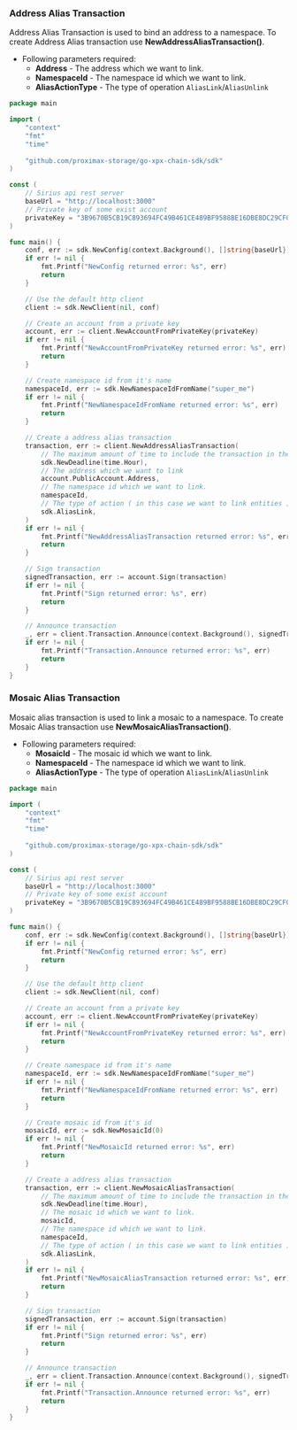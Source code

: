 ### Address Alias Transaction

Address Alias Transaction is used to bind an address to a namespace.
To create Address Alias transaction use **NewAddressAliasTransaction()**.

- Following parameters required:
  - **Address** - The address which we want to link.
  - **NamespaceId** - The namespace id which we want to link.
  - **AliasActionType** - The type of operation `AliasLink`/`AliasUnlink`

```go
package main

import (
	"context"
	"fmt"
	"time"
	
	"github.com/proximax-storage/go-xpx-chain-sdk/sdk"
)

const (
	// Sirius api rest server
	baseUrl = "http://localhost:3000"
	// Private key of some exist account
	privateKey = "3B9670B5CB19C893694FC49B461CE489BF9588BE16DBE8DC29CF06338133DEE6"
)

func main() {
	conf, err := sdk.NewConfig(context.Background(), []string{baseUrl})
	if err != nil {
		fmt.Printf("NewConfig returned error: %s", err)
		return
	}

	// Use the default http client
	client := sdk.NewClient(nil, conf)

	// Create an account from a private key
	account, err := client.NewAccountFromPrivateKey(privateKey)
	if err != nil {
		fmt.Printf("NewAccountFromPrivateKey returned error: %s", err)
		return
	}

	// Create namespace id from it's name
	namespaceId, err := sdk.NewNamespaceIdFromName("super_me")
	if err != nil {
		fmt.Printf("NewNamespaceIdFromName returned error: %s", err)
		return
	}

	// Create a address alias transaction
	transaction, err := client.NewAddressAliasTransaction(
		// The maximum amount of time to include the transaction in the blockchain.
		sdk.NewDeadline(time.Hour),
		// The address which we want to link
		account.PublicAccount.Address,
		// The namespace id which we want to link.
		namespaceId,
		// The type of action ( in this case we want to link entities ).
		sdk.AliasLink,
	)
	if err != nil {
		fmt.Printf("NewAddressAliasTransaction returned error: %s", err)
		return
	}

	// Sign transaction
	signedTransaction, err := account.Sign(transaction)
	if err != nil {
		fmt.Printf("Sign returned error: %s", err)
		return
	}

	// Announce transaction
	_, err = client.Transaction.Announce(context.Background(), signedTransaction)
	if err != nil {
		fmt.Printf("Transaction.Announce returned error: %s", err)
		return
	}
}
```

### Mosaic Alias Transaction

Mosaic alias transaction is used to link a mosaic to a namespace.
To create Mosaic Alias transaction use **NewMosaicAliasTransaction()**.

- Following parameters required:
  - **MosaicId** - The mosaic id which we want to link.
  - **NamespaceId** - The namespace id which we want to link.
  - **AliasActionType** - The type of operation `AliasLink`/`AliasUnlink`

```go
package main

import (
	"context"
	"fmt"
	"time"
	
	"github.com/proximax-storage/go-xpx-chain-sdk/sdk"
)

const (
	// Sirius api rest server
	baseUrl = "http://localhost:3000"
	// Private key of some exist account
	privateKey = "3B9670B5CB19C893694FC49B461CE489BF9588BE16DBE8DC29CF06338133DEE6"
)

func main() {
	conf, err := sdk.NewConfig(context.Background(), []string{baseUrl})
	if err != nil {
		fmt.Printf("NewConfig returned error: %s", err)
		return
	}

	// Use the default http client
	client := sdk.NewClient(nil, conf)

	// Create an account from a private key
	account, err := client.NewAccountFromPrivateKey(privateKey)
	if err != nil {
		fmt.Printf("NewAccountFromPrivateKey returned error: %s", err)
		return
	}

	// Create namespace id from it's name
	namespaceId, err := sdk.NewNamespaceIdFromName("super_me")
	if err != nil {
		fmt.Printf("NewNamespaceIdFromName returned error: %s", err)
		return
	}

	// Create mosaic id from it's id
	mosaicId, err := sdk.NewMosaicId(0)
	if err != nil {
		fmt.Printf("NewMosaicId returned error: %s", err)
		return
	}

	// Create a address alias transaction
	transaction, err := client.NewMosaicAliasTransaction(
		// The maximum amount of time to include the transaction in the blockchain.
		sdk.NewDeadline(time.Hour),
		// The mosaic id which we want to link.
		mosaicId,
		// The namespace id which we want to link.
		namespaceId,
		// The type of action ( in this case we want to link entities ).
		sdk.AliasLink,
	)
	if err != nil {
		fmt.Printf("NewMosaicAliasTransaction returned error: %s", err)
		return
	}

	// Sign transaction
	signedTransaction, err := account.Sign(transaction)
	if err != nil {
		fmt.Printf("Sign returned error: %s", err)
		return
	}

	// Announce transaction
	_, err = client.Transaction.Announce(context.Background(), signedTransaction)
	if err != nil {
		fmt.Printf("Transaction.Announce returned error: %s", err)
		return
	}
}
```

